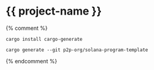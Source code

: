 # {{ project-name }}

{% comment %}
```shell
cargo install cargo-generate

cargo generate --git p2p-org/solana-program-template
```
{% endcomment %}

